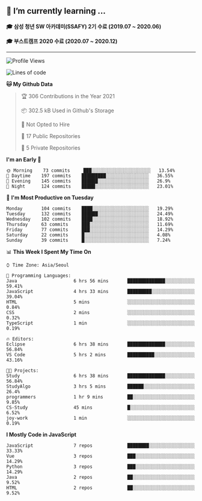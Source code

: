 ## 🌱 I’m currently learning ...

**🎓 삼성 청년 SW 아카데미(SSAFY) 2기 수료 (2019.07 ~ 2020.06)**

**🎓 부스트캠프 2020 수료 (2020.07 ~ 2020.12)**
 
-----

<!--START_SECTION:waka-->
![Profile Views](http://img.shields.io/badge/Profile%20Views-4-blue)

![Lines of code](https://img.shields.io/badge/From%20Hello%20World%20I%27ve%20Written-2.9%20million%20lines%20of%20code-blue)

**🐱 My Github Data** 

> 🏆 306 Contributions in the Year 2021
 > 
> 📦 302.5 kB Used in Github's Storage 
 > 
> 🚫 Not Opted to Hire
 > 
> 📜 17 Public Repositories 
 > 
> 🔑 5 Private Repositories  
 > 
**I'm an Early 🐤** 

```text
🌞 Morning    73 commits     ███░░░░░░░░░░░░░░░░░░░░░░   13.54% 
🌆 Daytime    197 commits    █████████░░░░░░░░░░░░░░░░   36.55% 
🌃 Evening    145 commits    ██████░░░░░░░░░░░░░░░░░░░   26.9% 
🌙 Night      124 commits    █████░░░░░░░░░░░░░░░░░░░░   23.01%

```
📅 **I'm Most Productive on Tuesday** 

```text
Monday       104 commits    ████░░░░░░░░░░░░░░░░░░░░░   19.29% 
Tuesday      132 commits    ██████░░░░░░░░░░░░░░░░░░░   24.49% 
Wednesday    102 commits    ████░░░░░░░░░░░░░░░░░░░░░   18.92% 
Thursday     63 commits     ███░░░░░░░░░░░░░░░░░░░░░░   11.69% 
Friday       77 commits     ███░░░░░░░░░░░░░░░░░░░░░░   14.29% 
Saturday     22 commits     █░░░░░░░░░░░░░░░░░░░░░░░░   4.08% 
Sunday       39 commits     █░░░░░░░░░░░░░░░░░░░░░░░░   7.24%

```


📊 **This Week I Spent My Time On** 

```text
⌚︎ Time Zone: Asia/Seoul

💬 Programming Languages: 
Java                     6 hrs 56 mins       ██████████████░░░░░░░░░░░   59.41% 
JavaScript               4 hrs 33 mins       █████████░░░░░░░░░░░░░░░░   39.04% 
HTML                     5 mins              ░░░░░░░░░░░░░░░░░░░░░░░░░   0.84% 
CSS                      2 mins              ░░░░░░░░░░░░░░░░░░░░░░░░░   0.32% 
TypeScript               1 min               ░░░░░░░░░░░░░░░░░░░░░░░░░   0.19%

🔥 Editors: 
Eclipse                  6 hrs 38 mins       ██████████████░░░░░░░░░░░   56.84% 
VS Code                  5 hrs 2 mins        ██████████░░░░░░░░░░░░░░░   43.16%

🐱‍💻 Projects: 
Study                    6 hrs 38 mins       ██████████████░░░░░░░░░░░   56.84% 
StudyAlgo                3 hrs 5 mins        ██████░░░░░░░░░░░░░░░░░░░   26.4% 
programmers              1 hr 9 mins         ██░░░░░░░░░░░░░░░░░░░░░░░   9.85% 
CS-Study                 45 mins             █░░░░░░░░░░░░░░░░░░░░░░░░   6.52% 
joy-work                 1 min               ░░░░░░░░░░░░░░░░░░░░░░░░░   0.19%

```

**I Mostly Code in JavaScript** 

```text
JavaScript               7 repos             ████████░░░░░░░░░░░░░░░░░   33.33% 
Vue                      3 repos             ███░░░░░░░░░░░░░░░░░░░░░░   14.29% 
Python                   3 repos             ███░░░░░░░░░░░░░░░░░░░░░░   14.29% 
Java                     2 repos             ██░░░░░░░░░░░░░░░░░░░░░░░   9.52% 
HTML                     2 repos             ██░░░░░░░░░░░░░░░░░░░░░░░   9.52%

```



<!--END_SECTION:waka-->
